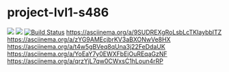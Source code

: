 ﻿# project-lvl1-s486
<a href="https://codeclimate.com/github/codeclimate/codeclimate/maintainability"><img src="https://api.codeclimate.com/v1/badges/a99a88d28ad37a79dbf6/maintainability" /></a>
<a href="https://codeclimate.com/github/codeclimate/codeclimate/test_coverage"><img src="https://api.codeclimate.com/v1/badges/a99a88d28ad37a79dbf6/test_coverage" /></a>
[![Build Status](https://travis-ci.com/ebces/project-lvl1-s486.svg?branch=master)](https://travis-ci.com/ebces/project-lvl1-s486)
https://asciinema.org/a/9SUDREXgRoLsbLcTKIaybblTZ
https://asciinema.org/a/zYG9AMEcjbrKV3aBXONwVe8HX
https://asciinema.org/a/t4w5gBVeq8qUna3j22FeDdaUK
https://asciinema.org/a/YoEaY7y0EWXFbEjOuREqaGzNF
https://asciinema.org/a/qrzYjL7qw0CWxsC1hLoun4rRP
